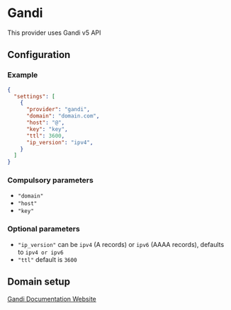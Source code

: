 # Gandi

This provider uses Gandi v5 API

## Configuration

### Example

```json
{
  "settings": [
    {
      "provider": "gandi",
      "domain": "domain.com",
      "host": "@",
      "key": "key",
      "ttl": 3600,
      "ip_version": "ipv4",
    }
  ]
}
```

### Compulsory parameters

- `"domain"`
- `"host"`
- `"key"`

### Optional parameters

- `"ip_version"` can be `ipv4` (A records) or `ipv6` (AAAA records), defaults to `ipv4 or ipv6`
- `"ttl"` default is `3600`

## Domain setup

[Gandi Documentation Website](https://docs.gandi.net/en/domain_names/advanced_users/api.html#gandi-s-api)
